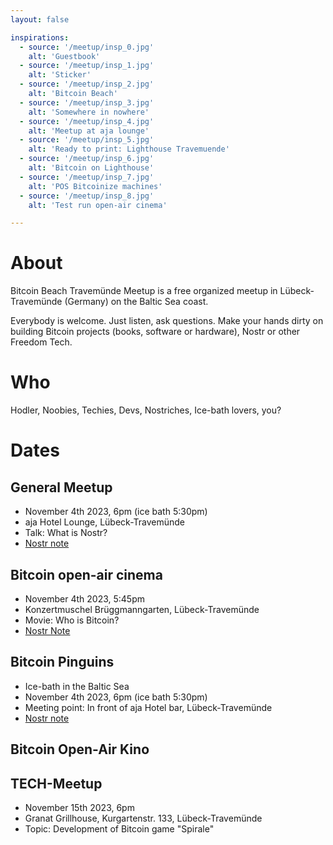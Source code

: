 ```yaml
---
layout: false

inspirations:
  - source: '/meetup/insp_0.jpg'
    alt: 'Guestbook'
  - source: '/meetup/insp_1.jpg'
    alt: 'Sticker'
  - source: '/meetup/insp_2.jpg'
    alt: 'Bitcoin Beach'
  - source: '/meetup/insp_3.jpg'
    alt: 'Somewhere in nowhere'
  - source: '/meetup/insp_4.jpg'
    alt: 'Meetup at aja lounge'
  - source: '/meetup/insp_5.jpg'
    alt: 'Ready to print: Lighthouse Travemuende'
  - source: '/meetup/insp_6.jpg'
    alt: 'Bitcoin on Lighthouse'
  - source: '/meetup/insp_7.jpg'
    alt: 'POS Bitcoinize machines'
  - source: '/meetup/insp_8.jpg'
    alt: 'Test run open-air cinema'

---
```


# About

Bitcoin Beach Travemünde Meetup is a free organized meetup in Lübeck-Travemünde (Germany) on the Baltic Sea coast. 

Everybody is welcome. Just listen, ask questions. Make your hands dirty on building Bitcoin projects (books, software or hardware), Nostr or other Freedom Tech.

# Who

Hodler, Noobies, Techies, Devs,  Nostriches, Ice-bath lovers, you?

# Dates

## General Meetup

- November 4th 2023, 6pm (ice bath 5:30pm)
- aja Hotel Lounge, Lübeck-Travemünde
- Talk: What is Nostr?
- [Nostr note](https://snort.social/nevent1qqsqkzrgd49y0fvqhql3lts4cvt5qa5emd5y7x06hchpl5ff4ymlq3gppemhxue69uhkummn9ekx7mp0qgsy4l7pf3tfyfdj58rwp58enzf0nxm4zx0h3m5auj2u3cmaws4fqzqrqsqqqqqpuq2umk)

## Bitcoin open-air cinema

- November 4th 2023, 5:45pm
- Konzertmuschel Brüggmanngarten, Lübeck-Travemünde
- Movie: Who is Bitcoin?
- [Nostr Note](https://snort.social/nevent1qqs0eqnqkuldzx330tx4kwa4j40jzyuavrn34hck2mu293287g6np8sprfmhxue69uhkummnw3ezucm9wf3kzarjdamxztndv5hsygz2llq5c45jyke2r3hq6rue3yhend63r8mca6w7f9wgud7hg25spqpsgqqqqqqs6plfel)

## Bitcoin Pinguins

- Ice-bath in the Baltic Sea
- November 4th 2023, 6pm (ice bath 5:30pm)
- Meeting point: In front of aja Hotel bar, Lübeck-Travemünde
- [Nostr note](https://snort.social/nevent1qqsf9ss26v6rntj0d0tuexgnqt62vkfl0r4frlnsu69khhsfs84l8fgppemhxue69uhkummn9ekx7mp0qgsy4l7pf3tfyfdj58rwp58enzf0nxm4zx0h3m5auj2u3cmaws4fqzqrqsqqqqqplyj334)

## Bitcoin Open-Air Kino

## TECH-Meetup

- November 15th 2023, 6pm
- Granat Grillhouse, Kurgartenstr. 133, Lübeck-Travemünde
- Topic: Development of Bitcoin game "Spirale"
